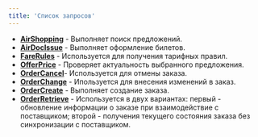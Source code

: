 ```yaml
---
title: 'Список запросов'
---
```


-   [**AirShopping**](/ndc/request-list/airshopping) - Выполняет поиск предложений.
-   [**AirDocIssue**](/ndc/request-list/airdocissue)  - Выполняет оформление билетов.
-   [**FareRules**](/ndc/request-list/farerules) - Используется для получения тарифных правил.
-   [**OfferPrice**](/ndc/request-list/offerprice) - Проверяет актуальность выбранного предложения.
-   [**OrderCancel**](/ndc/request-list/ordercancel)- Используется для отмены заказа. 
-   [**OrderChange**](/ndc/request-list/orderchange) - Ипользуется для внесения изменений в заказ.
-   [**OrderCreate**](/ndc/request-list/ordercreate) - Выполняет создание заказа.
-   [**OrderRetrieve**](/ndc/request-list/orderretrieve) - Используется в двух вариантах: первый - обновление информации о заказе при взаимодействие с поставщиком; второй - получения текущего состояния заказа без синхронизации с поставщиком.
